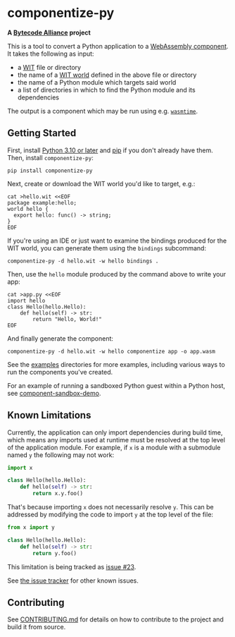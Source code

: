 # componentize-py

**A [Bytecode Alliance](https://bytecodealliance.org/) project**

This is a tool to convert a Python application to a [WebAssembly
component](https://github.com/WebAssembly/component-model).  It takes the
following as input:

- a [WIT](https://github.com/WebAssembly/component-model/blob/main/design/mvp/WIT.md) file or directory
- the name of a [WIT world](https://github.com/WebAssembly/component-model/blob/main/design/mvp/WIT.md#wit-worlds) defined in the above file or directory
- the name of a Python module which targets said world
- a list of directories in which to find the Python module and its dependencies

The output is a component which may be run using
e.g. [`wasmtime`](https://github.com/bytecodealliance/wasmtime).

## Getting Started

First, install [Python 3.10 or later](https://www.python.org/) and
[pip](https://pypi.org/project/pip/) if you don't already have them.  Then,
install `componentize-py`:

```shell
pip install componentize-py
```

Next, create or download the WIT world you'd like to target, e.g.:

```shell
cat >hello.wit <<EOF
package example:hello;
world hello {
  export hello: func() -> string;
}
EOF
```

If you're using an IDE or just want to examine the bindings produced for the WIT
world, you can generate them using the `bindings` subcommand:

```shell
componentize-py -d hello.wit -w hello bindings .
```

Then, use the `hello` module produced by the command above to write your app:

```shell
cat >app.py <<EOF
import hello
class Hello(hello.Hello):
    def hello(self) -> str:
        return "Hello, World!"
EOF
```

And finally generate the component:

```shell
componentize-py -d hello.wit -w hello componentize app -o app.wasm
```

See the
[examples](https://github.com/bytecodealliance/componentize-py/tree/main/examples)
directories for more examples, including various ways to run the components you've
created.

For an example of running a sandboxed Python guest within a Python host, see
[component-sandbox-demo](https://github.com/dicej/component-sandbox-demo).

## Known Limitations

Currently, the application can only import dependencies during build time, which
means any imports used at runtime must be resolved at the top level of the
application module.  For example, if `x` is a module with a submodule named `y`
the following may not work:

```python
import x

class Hello(hello.Hello):
    def hello(self) -> str:
        return x.y.foo()
```

That's because importing `x` does not necessarily resolve `y`.  This can be
addressed by modifying the code to import `y` at the top level of the file:

```python
from x import y

class Hello(hello.Hello):
    def hello(self) -> str:
        return y.foo()
```

This limitation is being tracked as [issue
#23](https://github.com/bytecodealliance/componentize-py/issues/23).

See [the issue tracker](https://github.com/bytecodealliance/componentize-py/issues) for other known issues.

## Contributing

See
[CONTRIBUTING.md](https://github.com/bytecodealliance/componentize-py/tree/main/CONTRIBUTING.md)
for details on how to contribute to the project and build it from source.
